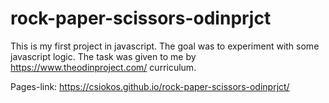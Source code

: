 # rock-paper-scissors-odinprjct
This is my first project in javascript. The goal was to experiment with some javascript logic. The task was given to me by https://www.theodinproject.com/
curriculum.

Pages-link: https://csiokos.github.io/rock-paper-scissors-odinprjct/
